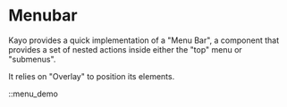 # Menubar

Kayo provides a quick implementation of a "Menu Bar", a component
that provides a set of nested actions inside either the "top" menu
or "submenus".

It relies on "Overlay" to position its elements.

::menu_demo